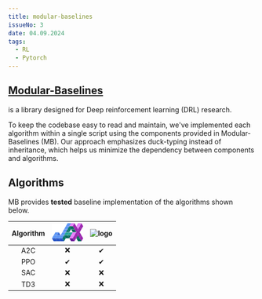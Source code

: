 ```yaml
---
title: modular-baselines
issueNo: 3
date: 04.09.2024
tags:
  - RL
  - Pytorch
---
```


## [Modular-Baselines](https://github.com/TolgaOk/Modular-Baselines)
is a library designed for Deep reinforcement learning (DRL) research.


To keep the codebase easy to read and maintain, we've implemented each algorithm within a single script using the components provided in Modular-Baselines (MB). Our approach emphasizes duck-typing instead of inheritance, which helps us minimize the dependency between components and algorithms.

## **Algorithms**

MB provides **tested** baseline implementation of the algorithms shown below.

| Algorithm |  <img src="https://raw.githubusercontent.com/google/jax/main/images/jax_logo_250px.png" width = 64px alt="logo"></img> | <img src="https://pytorch.org/assets/images/pytorch-logo.png" width = 50px  height = 50px alt="logo"></img> |
|:-----:|:---------:|:---------:|
|  A2C  |&#x274c;|	&#10004;|
|  PPO  |	&#10004;|	&#10004;|
|  SAC  |&#x274c;|&#x274c;|
|  TD3  |&#x274c;|&#x274c;|



